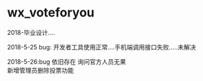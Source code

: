 # wx_voteforyou
2018-毕业设计....

2018-5-25 bug: 开发者工具使用正常....手机端调用接口失败.....未解决

2018-5-26:bug 依旧存在 询问官方人员无果   
新增管理员删除投票功能
